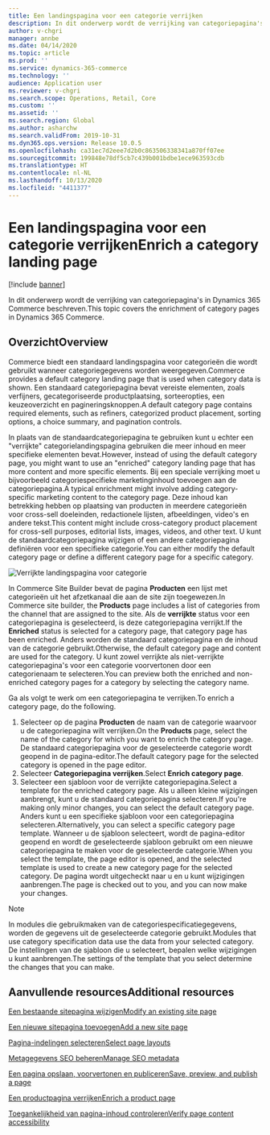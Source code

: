 ```yaml
---
title: Een landingspagina voor een categorie verrijken
description: In dit onderwerp wordt de verrijking van categoriepagina's in Dynamics 365 Commerce beschreven.
author: v-chgri
manager: annbe
ms.date: 04/14/2020
ms.topic: article
ms.prod: ''
ms.service: dynamics-365-commerce
ms.technology: ''
audience: Application user
ms.reviewer: v-chgri
ms.search.scope: Operations, Retail, Core
ms.custom: ''
ms.assetid: ''
ms.search.region: Global
ms.author: asharchw
ms.search.validFrom: 2019-10-31
ms.dyn365.ops.version: Release 10.0.5
ms.openlocfilehash: ca31ec7d2eee7d2b0c863506338341a870ff07ee
ms.sourcegitcommit: 199848e78df5cb7c439b001bdbe1ece963593cdb
ms.translationtype: HT
ms.contentlocale: nl-NL
ms.lasthandoff: 10/13/2020
ms.locfileid: "4411377"
---
```

# <a name="enrich-a-category-landing-page"></a><span data-ttu-id="4e3f4-103">Een landingspagina voor een categorie verrijken</span><span class="sxs-lookup"><span data-stu-id="4e3f4-103">Enrich a category landing page</span></span>


[!include [banner](includes/banner.md)]

<span data-ttu-id="4e3f4-104">In dit onderwerp wordt de verrijking van categoriepagina's in Dynamics 365 Commerce beschreven.</span><span class="sxs-lookup"><span data-stu-id="4e3f4-104">This topic covers the enrichment of category pages in Dynamics 365 Commerce.</span></span>

## <a name="overview"></a><span data-ttu-id="4e3f4-105">Overzicht</span><span class="sxs-lookup"><span data-stu-id="4e3f4-105">Overview</span></span>

<span data-ttu-id="4e3f4-106">Commerce biedt een standaard landingspagina voor categorieën die wordt gebruikt wanneer categoriegegevens worden weergegeven.</span><span class="sxs-lookup"><span data-stu-id="4e3f4-106">Commerce provides a default category landing page that is used when category data is shown.</span></span> <span data-ttu-id="4e3f4-107">Een standaard categoriepagina bevat vereiste elementen, zoals verfijners, gecategoriseerde productplaatsing, sorteeropties, een keuzeoverzicht en pagineringsknoppen.</span><span class="sxs-lookup"><span data-stu-id="4e3f4-107">A default category page contains required elements, such as refiners, categorized product placement, sorting options, a choice summary, and pagination controls.</span></span> 

<span data-ttu-id="4e3f4-108">In plaats van de standaardcategoriepagina te gebruiken kunt u echter een "verrijkte" categorielandingspagina gebruiken die meer inhoud en meer specifieke elementen bevat.</span><span class="sxs-lookup"><span data-stu-id="4e3f4-108">However, instead of using the default category page, you might want to use an "enriched" category landing page that has more content and more specific elements.</span></span> <span data-ttu-id="4e3f4-109">Bij een speciale verrijking moet u bijvoorbeeld categoriespecifieke marketinginhoud toevoegen aan de categoriepagina.</span><span class="sxs-lookup"><span data-stu-id="4e3f4-109">A typical enrichment might involve adding category-specific marketing content to the category page.</span></span> <span data-ttu-id="4e3f4-110">Deze inhoud kan betrekking hebben op plaatsing van producten in meerdere categorieën voor cross-sell doeleinden, redactionele lijsten, afbeeldingen, video's en andere tekst.</span><span class="sxs-lookup"><span data-stu-id="4e3f4-110">This content might include cross-category product placement for cross-sell purposes, editorial lists, images, videos, and other text.</span></span> <span data-ttu-id="4e3f4-111">U kunt de standaardcategoriepagina wijzigen of een andere categoriepagina definiëren voor een specifieke categorie.</span><span class="sxs-lookup"><span data-stu-id="4e3f4-111">You can either modify the default category page or define a different category page for a specific category.</span></span>

![Verrijkte landingspagina voor categorie](./media/CategoryLandingPages.png)

<span data-ttu-id="4e3f4-113">In Commerce Site Builder bevat de pagina **Producten** een lijst met categorieën uit het afzetkanaal die aan de site zijn toegewezen.</span><span class="sxs-lookup"><span data-stu-id="4e3f4-113">In Commerce site builder, the **Products** page includes a list of categories from the channel that are assigned to the site.</span></span> <span data-ttu-id="4e3f4-114">Als de **verrijkte** status voor een categoriepagina is geselecteerd, is deze categoriepagina verrijkt.</span><span class="sxs-lookup"><span data-stu-id="4e3f4-114">If the **Enriched** status is selected for a category page, that category page has been enriched.</span></span> <span data-ttu-id="4e3f4-115">Anders worden de standaard categoriepagina en de inhoud van de categorie gebruikt.</span><span class="sxs-lookup"><span data-stu-id="4e3f4-115">Otherwise, the default category page and content are used for the category.</span></span> <span data-ttu-id="4e3f4-116">U kunt zowel verrijkte als niet-verrijkte categoriepagina's voor een categorie voorvertonen door een categorienaam te selecteren.</span><span class="sxs-lookup"><span data-stu-id="4e3f4-116">You can preview both the enriched and non-enriched category pages for a category by selecting the category name.</span></span>

<span data-ttu-id="4e3f4-117">Ga als volgt te werk om een categoriepagina te verrijken.</span><span class="sxs-lookup"><span data-stu-id="4e3f4-117">To enrich a category page, do the following.</span></span>

1. <span data-ttu-id="4e3f4-118">Selecteer op de pagina **Producten** de naam van de categorie waarvoor u de categoriepagina wilt verrijken.</span><span class="sxs-lookup"><span data-stu-id="4e3f4-118">On the **Products** page, select the name of the category for which you want to enrich the category page.</span></span> <span data-ttu-id="4e3f4-119">De standaard categoriepagina voor de geselecteerde categorie wordt geopend in de pagina-editor.</span><span class="sxs-lookup"><span data-stu-id="4e3f4-119">The default category page for the selected category is opened in the page editor.</span></span>
2. <span data-ttu-id="4e3f4-120">Selecteer **Categoriepagina verrijken**.</span><span class="sxs-lookup"><span data-stu-id="4e3f4-120">Select **Enrich category page**.</span></span>
3. <span data-ttu-id="4e3f4-121">Selecteer een sjabloon voor de verrijkte categoriepagina.</span><span class="sxs-lookup"><span data-stu-id="4e3f4-121">Select a template for the enriched category page.</span></span> <span data-ttu-id="4e3f4-122">Als u alleen kleine wijzigingen aanbrengt, kunt u de standaard categoriepagina selecteren.</span><span class="sxs-lookup"><span data-stu-id="4e3f4-122">If you're making only minor changes, you can select the default category page.</span></span> <span data-ttu-id="4e3f4-123">Anders kunt u een specifieke sjabloon voor een categoriepagina selecteren.</span><span class="sxs-lookup"><span data-stu-id="4e3f4-123">Alternatively, you can select a specific category page template.</span></span> <span data-ttu-id="4e3f4-124">Wanneer u de sjabloon selecteert, wordt de pagina-editor geopend en wordt de geselecteerde sjabloon gebruikt om een nieuwe categoriepagina te maken voor de geselecteerde categorie.</span><span class="sxs-lookup"><span data-stu-id="4e3f4-124">When you select the template, the page editor is opened, and the selected template is used to create a new category page for the selected category.</span></span> <span data-ttu-id="4e3f4-125">De pagina wordt uitgecheckt naar u en u kunt wijzigingen aanbrengen.</span><span class="sxs-lookup"><span data-stu-id="4e3f4-125">The page is checked out to you, and you can now make your changes.</span></span>

> [!NOTE]
> <span data-ttu-id="4e3f4-126">In modules die gebruikmaken van de categoriespecificatiegegevens, worden de gegevens uit de geselecteerde categorie gebruikt.</span><span class="sxs-lookup"><span data-stu-id="4e3f4-126">Modules that use category specification data use the data from your selected category.</span></span> <span data-ttu-id="4e3f4-127">De instellingen van de sjabloon die u selecteert, bepalen welke wijzigingen u kunt aanbrengen.</span><span class="sxs-lookup"><span data-stu-id="4e3f4-127">The settings of the template that you select determine the changes that you can make.</span></span>

## <a name="additional-resources"></a><span data-ttu-id="4e3f4-128">Aanvullende resources</span><span class="sxs-lookup"><span data-stu-id="4e3f4-128">Additional resources</span></span>

[<span data-ttu-id="4e3f4-129">Een bestaande sitepagina wijzigen</span><span class="sxs-lookup"><span data-stu-id="4e3f4-129">Modify an existing site page</span></span>](modify-existing-page.md)

[<span data-ttu-id="4e3f4-130">Een nieuwe sitepagina toevoegen</span><span class="sxs-lookup"><span data-stu-id="4e3f4-130">Add a new site page</span></span>](add-new-page.md)

[<span data-ttu-id="4e3f4-131">Pagina-indelingen selecteren</span><span class="sxs-lookup"><span data-stu-id="4e3f4-131">Select page layouts</span></span>](select-page-layouts.md)

[<span data-ttu-id="4e3f4-132">Metagegevens SEO beheren</span><span class="sxs-lookup"><span data-stu-id="4e3f4-132">Manage SEO metadata</span></span>](manage-seo-metadata.md)

[<span data-ttu-id="4e3f4-133">Een pagina opslaan, voorvertonen en publiceren</span><span class="sxs-lookup"><span data-stu-id="4e3f4-133">Save, preview, and publish a page</span></span>](save-preview-publish-page.md)

[<span data-ttu-id="4e3f4-134">Een productpagina verrijken</span><span class="sxs-lookup"><span data-stu-id="4e3f4-134">Enrich a product page</span></span>](enrich-product-page.md)

[<span data-ttu-id="4e3f4-135">Toegankelijkheid van pagina-inhoud controleren</span><span class="sxs-lookup"><span data-stu-id="4e3f4-135">Verify page content accessibility</span></span>](verify-accessibility.md)
